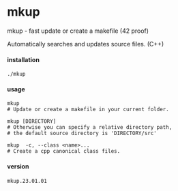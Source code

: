 # mkup
mkup - fast update or create a makefile (42 proof)

Automatically searches and updates source files. (C++)

#### installation
```
./mkup
```

#### usage
```
mkup
# Update or create a makefile in your current folder.
```
```
mkup [DIRECTORY]
# Otherwise you can specify a relative directory path,
# the default source directory is 'DIRECTORY/src'
```
```
mkup  -c, --class <name>...
# Create a cpp canonical class files.
```

#### version
```
mkup.23.01.01
```
